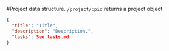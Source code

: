 #Project data structure.
`/project/:pid` returns a project object
```json
{
  "title": "Title",
  "description": "Description.",
  "tasks": See tasks.md
}
```

